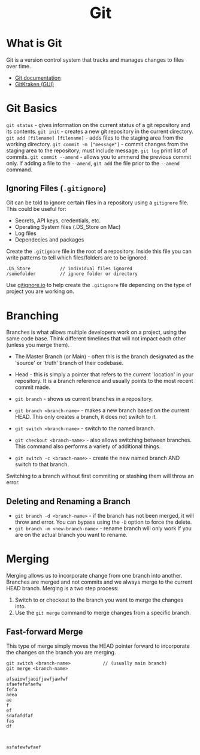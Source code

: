 <h1 style="text-align: center; font-size:3em">Git</h1>

# What is Git
Git is a version control system that tracks and manages changes to files over time. 

* [Git documentation](https://git-scm.com/)
* [GitKraken (GUI)](https://www.gitkraken.com/)

# Git Basics

```git status``` - gives information on the current status of a git repository and its contents. 
```git init``` - creates a new git repository in the current directory.
```git add [filename] [filename]``` -   adds files to the staging area from the working directory.
```git commit -m ["message"]``` - commit changes from the staging area to the repository; must include message. 
```git log``` print list of commits.
```git commit --amend``` - allows you to ammend the previous commit only. If adding a file to the ```--amend```, ```git add``` the file prior to the ```--amend``` command.


## Ignoring Files (```.gitignore```)
Git can be told to ignore certain files in a repository using a ```gitignore``` file. This could be useful for: 

* Secrets, API keys, credentials, etc.
* Operating System files (.DS_Store on Mac)
* Log files
* Dependecies and packages

Create the ```.gitignore``` file in the root of a repository. Inside this file you can write patterns to tell which files/folders are to be ignored.

    .DS_Store           // individual files ignored
    /somefolder         // ignore folder or directory

Use [gitignore.io](https://www.toptal.com/developers/gitignore) to help create the ```.gitignore``` file depending on the type of project you are working on.

# Branching
Branches is what allows multiple developers work on a project, using the same code base. Think different timelines that will not impact each other (unless you merge them). 

* The Master Branch (or Main) - often this is the branch designated as the 'source' or 'truth' branch of their codebase.
* Head - this is simply a pointer that refers to the current 'location' in your repository. It is a branch reference and usually points to the most recent commit made.

* ```git branch``` - shows us current branches in a repository.
* ```git branch <branch-name>``` - makes a new branch based on the current HEAD. This only creates a branch, it does not switch to it.
* ```git switch <branch-name>``` - switch to the named branch.
* ```git checkout <branch-name>``` - also allows switching between branches. This command also performs a variety of additional things.
* ```git switch -c <branch-name>``` - create the new named branch AND switch to that branch.

Switching to a branch without first commiting or stashing them will throw an error.

## Deleting and Renaming a Branch

* ```git branch -d <branch-name>``` - if the branch has not been merged, it will throw and error. You can bypass using the `-D` option to force the delete.
* ```git branch -m <new-branch-name>``` - rename branch will only work if you are on the actual branch you want to rename.

# Merging
Merging allows us to incorporate change from one branch into another. Branches are merged and not commits and we always merge to the current HEAD branch. Merging is a two step process:

1. Switch to or checkout to the branch you want to merge the changes into.
2. Use the ```git merge``` command to merge changes from a specific branch. 

## Fast-forward Merge
This type of merge simply moves the HEAD pointer forward to incorporate the changes on the branch you are merging. 

    git switch <branch-name>            // (usually main branch)
    git merge <branch-name>

    afsaiowfjaoifjawfjawfwf
    sfaefefafaefw
    fefa
    aeea
    ae
    f
    ef
    sdafafdfaf
    fas
    df



    asfafewfwfaef